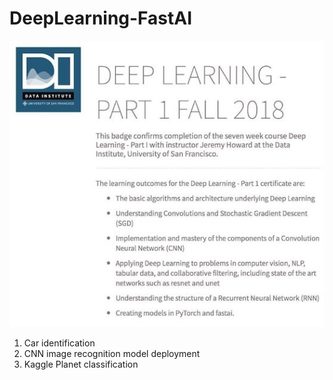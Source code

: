 # DeepLearning-FastAI
![](DeepLearning_Certificate.jpeg "Deep Learning Certificate by USF with Fast.ai")
1. Car identification
2. CNN image recognition model deployment
3. Kaggle Planet classification

